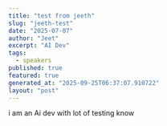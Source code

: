 ```yaml
---
title: "test from jeeth"
slug: "jeeth-test"
date: "2025-07-07"
author: "Jeet"
excerpt: "AI Dev"
tags:
  - speakers
published: true
featured: true
generated_at: "2025-09-25T06:37:07.910722"
layout: "post"
---
```


i am an Ai dev with lot of testing know